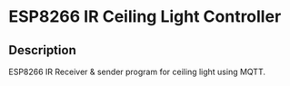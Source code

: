# ESP8266 IR Ceiling Light Controller

## Description

ESP8266 IR Receiver & sender program for ceiling light using MQTT.
